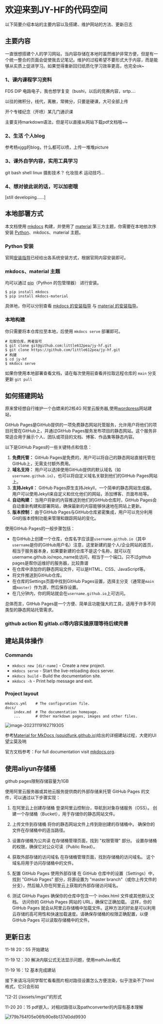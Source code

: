 # 欢迎来到JY-HF的代码空间

以下简要介绍本站的主要内容以及搭建、维护网站的方法、更新日志

## 主要内容

一直很想搭建个人的学习网站，当内容存储在本地时虽然维护非常方便，但是有一个统一整合的页面会促使我去记笔记。维护的过程希望不要形式大于内容，而是能够从实质上促进学习。如果觉得重新回归纸质化学习效率更高，也完全ok~

### 1、课内课程学习资料

FDS DIP 电路电子，我也想学复变（bushi，以后的竞赛内容，srtp....

以往的微积分，线代，离散，常微分，只要是硬课，大可全部上传

开个专楼纪念（开喷）某几门通识课

主要支持markdown语法，但是可以直接从网站下载pdf文档哦~~

### 2、生活 个人blog

参考杨xjgg的blog，什么都可以喷，上传一堆堆picture

### 3、课外自学内容，实用工具学习

git bash  shell    linux     摄影技术？  化妆技术       运动技巧...

### 4、想对彼此说的话，可以加密哦

[still developing......]

## 本地部署方式

本文档使用 [mkdocs](https://www.mkdocs.org/) 构建，并使用了 [material](https://squidfunk.github.io/mkdocs-material/) 第三方主题，你需要在本地依次序安装 [Python](https://python.org/)、mkdocs、material 主题。

### Python 安装

官网[安装指导](https://wiki.python.org/moin/BeginnersGuide/Download)已经给出各系统安装方式，根据官网内容安装即可。

### mkdocs、material 主题

均可以通过 [pip](https://pypi.org/project/pip/)（Python 的包管理器） 进行安装。

```
$ pip install mkdocs
$ pip install mkdocs-material
```

具体地，你可以分别查看 [mkdocs 的安装指导](https://www.mkdocs.org/getting-started/#installation) 与 [material 的安装指导](https://squidfunk.github.io/mkdocs-material/getting-started/#installation)。

### 本地构建

你只需要将本仓库拉至本地，后使用 `mkdocs serve` 部署即可。

```
# 拉取仓库，两者皆可
$ git clone git@github.com:little612pea/jy-hf.git
$ git clone https://github.com/little612pea/jy-hf.git
# 构建
$ cd jy-hf
$ mkdocs serve
```

如果你使用本地部署查看文档，请在每次使用前查看并拉取远程仓库的 `main` 分支更新 `git pull`

## 如何搭建网站

原来曾经想自行维护一个白嫖来的2核4G 阿里云服务器,使用[wordpress](https://wordpress.com/zh-cn/)网站建站，

GitHub Pages是GitHub提供的一项免费静态网站托管服务，允许用户将他们的项目托管在GitHub上，并通过GitHub Pages服务发布项目的静态网站。这个服务非常适合用于展示个人、团队或项目的文档、博客、作品集等静态内容。

以下是GitHub Pages的一些关键特点和信息：

1. **免费托管：** GitHub Pages是免费的，用户可以将自己的静态网站直接托管在GitHub上，无需支付额外费用。
2. **域名支持：** 用户可以选择使用GitHub提供的默认域名（如`username.github.io`），也可以将自定义域名关联到他们的GitHub Pages网站上。
3. **支持Jekyll：** GitHub Pages原生支持Jekyll，一个简单的静态网站生成器。用户可以使用Jekyll来自定义和优化他们的网站，添加博客、页面布局等。
4. **自动构建：** 当用户将新的内容推送到他们的GitHub仓库时，GitHub Pages会自动重新构建和部署网站，确保最新的内容能够快速地在网站上更新。
5. **版本控制：** 由于GitHub Pages与GitHub仓库紧密集成，用户可以充分利用Git的版本控制功能来管理和跟踪网站的变化。

使用GitHub Pages的一般步骤包括：

- 在GitHub上创建一个仓库，仓库名字应该是`username.github.io`（其中`username`是你的GitHub用户名）注意，这里新建的是个人/企业网站的首页，相当于服务器本身，如果要新建的仓库不是这个名称，就可以在username.github.io/repo_name处访问，相当于一个端口。只不过github pages是帮你运维好的服务器，比较靠谱
- 在仓库中添加你的静态网站文件，可以是HTML、CSS、JavaScript等。
- 将文件推送到GitHub仓库。
- 在仓库的Settings页面中找到GitHub Pages设置，选择主分支（通常是`main`或`master`）作为源，然后保存设置。
- 在几分钟内，你的网站就会在`username.github.io`上可访问。

总体而言，GitHub Pages是一个方便、简单且功能强大的工具，适用于许多不同类型的静态网站托管需求。



### github action 和 gitlab.ci等内容实操原理等待后续完善

## 建站具体操作

### Commands

* `mkdocs new [dir-name]` - Create a new project.
* `mkdocs serve` - Start the live-reloading docs server.
* `mkdocs build` - Build the documentation site.
* `mkdocs -h` - Print help message and exit.

### Project layout

    mkdocs.yml    # The configuration file.
    docs/
        index.md  # The documentation homepage.
        ...       # Other markdown pages, images and other files.

![image-20231119162719305](./assets/image-20231119162719305.png)

参考[Material for MkDocs (squidfunk.github.io)](https://squidfunk.github.io/mkdocs-material/)给出的详细建站过程，大佬的UI望尘莫及呐

官方文档参考：For full documentation visit [mkdocs.org](https://www.mkdocs.org).

## 使用aliyun存储桶
github pages限制存储容量为1GB

使用阿里云服务器或其他云服务提供商的外部存储来托管 GitHub Pages 的文件，可以通过以下步骤实现：

1. 在阿里云上创建存储桶
登录阿里云控制台，导航到对象存储服务（OSS）。
创建一个存储桶（Bucket），用于存储你的静态网站文件。
2. 上传文件到存储桶
将你的静态网站文件上传到刚创建的存储桶中。
确保你的文件在存储桶中的适当路径。
3. 设置存储桶为公共读
在存储桶管理页面，找到 "权限管理" 部分。
设置存储桶的权限，确保它对公众可读（Public Read）。
4. 获取外部存储的访问域名
在存储桶管理页面，找到存储桶的访问域名。
这个域名将用于访问存储桶中的文件。
5. 配置 GitHub Pages 使用外部存储
在 GitHub 仓库中的设置（Settings）中，找到 "GitHub Pages" 部分，将源设置为 "master branch"（或你上传文件的分支），然后输入你在阿里云上获取的外部存储访问域名。

6. 测试 GitHub Pages
确保你的仓库中包含一个 index.html 文件或其他默认文档。
访问你的 GitHub Pages 网站的 URL，确保它正确加载。
这样，你的 GitHub Pages 就会从阿里云存储桶中加载文件。这种方法的好处是可以利用云存储的高可用性和快速加载速度。请确保存储桶的权限正确配置，以便 GitHub Pages 可以读取存储桶中的文件。

## 更新日志

11-18 20：55 开始建站

11-19 12：30 解决内联公式无法显示问题，使用mathJax格式

11-19 16：12 基本完成建站

接下来请冯冯同学帮忙看看图片相对路径设置怎么方便渲染，似乎渲染不了html格式，它只会形如

"[2-2] (/assets/imgs)"的形式

11-20 20：15 pdf嵌入，对相对路径以及pathconverter的内容有基本理解

![f79b764f05e06fb90e8b137d0dd9930](./assets/f79b764f05e06fb90e8b137d0dd9930.jpg)
